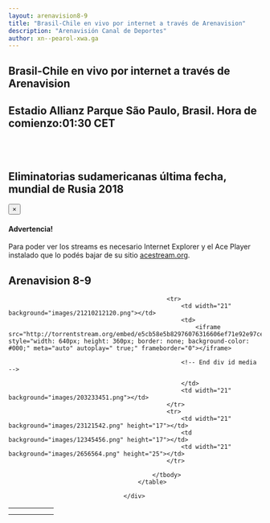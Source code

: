 ```yaml
---
layout: arenavision8-9
title: "Brasil-Chile en vivo por internet a través de Arenavision"
description: "Arenavisión Canal de Deportes"
author: xn--pearol-xwa.ga
---
```

<html>
					<h2>Brasil-Chile en vivo por internet a través de Arenavision</h2>
					<h2>Estadio Allianz Parque São Paulo, Brasil. Hora de comienzo:01:30 CET</h2><br><br>
					<h2>Eliminatorias sudamericanas última fecha, mundial de Rusia 2018</h2>
					<div class="alert alert-block">
						<button type="button" class="close" data-dismiss="alert">&times;</button>
						<h4>Advertencia!</h4>
						Para poder ver los streams es necesario Internet Explorer y el Ace Player instalado que lo podés bajar de su sitio <a href="http://acestream.org">acestream.org</a>.
					</div>
					<h2>Arenavision 8-9</h2>
									<div>
										<table>
											<tbody>
												<tr>
													<td width="21" background="images/12421152032.png" height="13"></td>
													<td background="images/55452124552.png" height="13"></td>
													<td width="21" background="images/45454787.png" height="13"></td>
												</tr>

												<tr>
													<td width="21" background="images/21210212120.png"></td>
													<td>
														<iframe src="http://torrentstream.org/embed/e5cb58e5b82976076316606ef71e92e97ce863d7" style="width: 640px; height: 360px; border: none; background-color: #000;" meta="auto" autoplay=" true;" frameborder="0"></iframe>
														
													<!-- End div id media -->
								
													</td>
													<td width="21" background="images/203233451.png"></td>
												</tr>
												<tr>
													<td width="21" background="images/23121542.png" height="17"></td>
													<td background="images/12345456.png" height="17"></td>
													<td width="21" background="images/2656564.png" height="25"></td>
												</tr>

											</tbody>
										</table>
										
									</div>
</html>